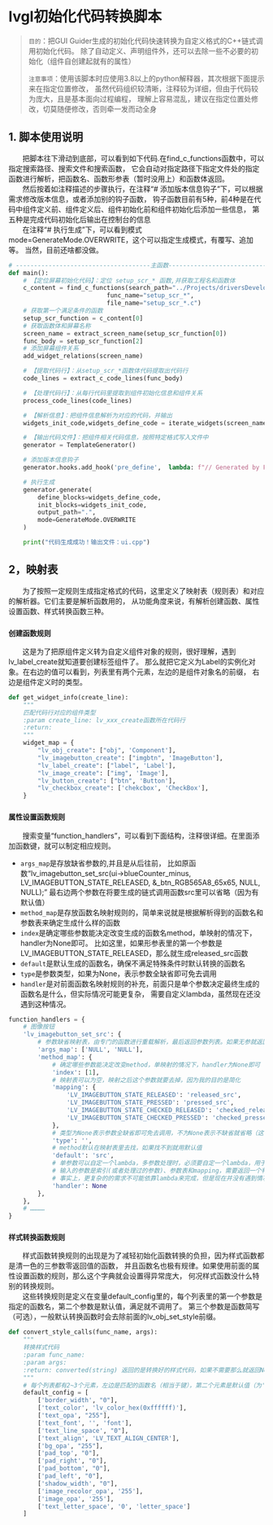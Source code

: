 # lvgl初始化代码转换脚本
> `目的`：把GUI Guider生成的初始化代码快速转换为自定义格式的C++链式调用初始化代码。
> 除了自动定义、声明组件外，还可以去除一些不必要的初始化（组件自创建起就有的属性）
> 
>`注意事项`：使用该脚本时应使用3.8以上的python解释器，其次根据下面提示来在指定位置修改，
> 虽然代码组织较清晰，注释较为详细，但由于代码较为庞大，且是基本面向过程编程，
> 理解上容易混乱，建议在指定位置处修改，切莫随便修改，否则牵一发而动全身

## 1. 脚本使用说明
&nbsp;&nbsp;&nbsp;&nbsp;&nbsp;&nbsp;
把脚本往下滑动到底部，可以看到如下代码.在find_c_functions函数中，可以指定搜索路径、搜索文件和搜索函数，
它会自动对指定路径下指定文件处的指定函数进行解析，把函数名、函数形参表（暂时没用上）和函数体返回。
<br>
&nbsp;&nbsp;&nbsp;&nbsp;&nbsp;&nbsp;
然后按着如注释描述的步骤执行，在注释“# 添加版本信息钩子”下，可以根据需求修改版本信息，或者添加别的钩子函数，
钩子函数目前有5种，前4种是在代码中组件定义前、组件定义后、组件初始化前和组件初始化后添加一些信息，
第五种是完成代码初始化后输出在控制台的信息
<br>
&nbsp;&nbsp;&nbsp;&nbsp;&nbsp;&nbsp;
在注释“# 执行生成”下，可以看到模式mode=GenerateMode.OVERWRITE，这个可以指定生成模式，有覆写、追加等。
当然，目前还啥都没做。
```python
# -------------------------------------主函数--------------------------------------------
def main():
    # 【定位屏幕初始化代码】：定位 setup_scr_* 函数,并获取工程名和函数体
    c_content = find_c_functions(search_path="../Projects/driversDevelop/ui/generated",
                           func_name="setup_scr_*",
                           file_name="setup_scr_*.c")
    # 获取第一个满足条件的函数
    setup_scr_function = c_content[0]
    # 获取函数体和屏幕名称
    screen_name = extract_screen_name(setup_scr_function[0])
    func_body = setup_scr_function[2]
    # 添加屏幕组件关系
    add_widget_relations(screen_name)

    # 【提取代码行】：从setup_scr_*函数体代码提取出代码行
    code_lines = extract_c_code_lines(func_body)

    # 【处理代码行】：从每行代码里提取到组件初始化信息和组件关系
    process_code_lines(code_lines)

    # 【解析信息】：把组件信息解析为对应的代码，并输出
    widgets_init_code,widgets_define_code = iterate_widgets(screen_name)

    # 【输出代码文件】：把组件相关代码信息，按照特定格式写入文件中
    generator = TemplateGenerator()

    # 添加版本信息钩子
    generator.hooks.add_hook('pre_define',  lambda: f"// Generated by Fairy on {datetime.now():%Y-%m-%d  %H:%M}\n")

    # 执行生成
    generator.generate(
        define_blocks=widgets_define_code,
        init_blocks=widgets_init_code,
        output_path=".",
        mode=GenerateMode.OVERWRITE
    )

    print("代码生成成功！输出文件：ui.cpp")
```


## 2，映射表
&nbsp;&nbsp;&nbsp;&nbsp;&nbsp;&nbsp;
为了按照一定规则生成指定格式的代码，这里定义了映射表（规则表）和对应的解析器。它们主要是解析函数用的，
从功能角度来说，有解析创建函数、属性设置函数、样式转换函数三种。
### `创建函数规则`
&nbsp;&nbsp;&nbsp;&nbsp;&nbsp;&nbsp;
这是为了把原组件定义转为自定义组件对象的规则，很好理解，遇到lv_label_create就知道要创建标签组件了。
那么就把它定义为Label的实例化对象。在右边的值可以看到，列表里有两个元素，左边的是组件对象名的前缀，
右边是组件定义时的类型。
```python
def get_widget_info(create_line):
    """
    匹配代码行对应的组件类型
    :param create_line: lv_xxx_create函数所在代码行
    :return:
    """
    widget_map = {
        "lv_obj_create": ["obj", 'Component'],
        "lv_imagebutton_create": ["imgbtn", 'ImageButton'],
        "lv_label_create": ["label", 'Label'],
        "lv_image_create": ["img", 'Image'],
        "lv_button_create": ["btn", 'Button'],
        "lv_checkbox_create": ['chekcbox', 'CheckBox'],
    }
```

### `属性设置函数规则`
&nbsp;&nbsp;&nbsp;&nbsp;&nbsp;&nbsp;
搜索变量“function_handlers”，可以看到下面结构，注释很详细。在里面添加函数键，就可以制定相应规则。
- `args_map`是存放缺省参数的,并且是从后往前，
比如原函数“lv_imagebutton_set_src(ui->blueCounter_minus, LV_IMAGEBUTTON_STATE_RELEASED, &_btn_RGB565A8_65x65, NULL, NULL);”
最右边两个参数在将要生成的链式调用函数src里可以省略（因为有默认值）
- `method_map`是存放函数名映射规则的，简单来说就是根据解析得到的函数名和参数表来确定生成什么样的函数
- `index`是确定哪些参数能决定改变生成的函数名method，单映射的情况下，handler为None即可。
比如这里，如果形参表里的第一个参数是LV_IMAGEBUTTON_STATE_RELEASED，那么就生成released_src函数
- `default`是默认生成的函数名，确保不满足特殊条件时默认转换的函数名
- `type`是参数类型，如果为None，表示参数全缺省即可免去调用
- `handler`是对前面函数名映射规则的补充，前面只是单个参数决定最终生成的函数名是什么，但实际情况可能更复杂，
需要自定义lambda，虽然现在还没遇到这种情况。
```python
function_handlers = {
    # 图像按钮
    'lv_imagebutton_set_src': {
        # 参数缺省映射表，由专门的函数进行重载解析，最后返回参数列表。如果无参就返回None
        'args_map': ['NULL', 'NULL'],
        'method_map': {
            # 确定哪些参数能决定改变method，单映射的情况下，handler为None即可
            'index': [1],
            # 映射表可以为空，映射之后这个参数就要去掉，因为我的目的是简化
            'mapping': {
                'LV_IMAGEBUTTON_STATE_RELEASED': 'released_src',
                'LV_IMAGEBUTTON_STATE_PRESSED': 'pressed_src',
                'LV_IMAGEBUTTON_STATE_CHECKED_RELEASED': 'checked_released_src',
                'LV_IMAGEBUTTON_STATE_CHECKED_PRESSED': 'checked_pressed_src',
            },
            # 类型为None表示参数全缺省即可免去调用，不为None表示不缺省就省略（这个优先级是高于args_map为空的）。
            'type': '',
            # method默认在映射表里去找，如果找不到就用默认值
            'default': 'src',
            # 单参数可以自定一个lambda，多参数处理时，必须要自定一个lambda，用于返回处理的结果。
            # 输入的参数是索引(或者处理过的参数)、参数表和mapping，需要返回一个判断结果（以None为标志）和一个最终处理的函数名和参数表
            # 事实上，更复杂的的需求不可能依靠lambda来完成，但是现在并没有遇到情况，就先用lambda代替
            'handler': None
        },
    },
    # …………
}
```

### `样式转换函数规则`
&nbsp;&nbsp;&nbsp;&nbsp;&nbsp;&nbsp;
样式函数转换规则的出现是为了减轻初始化函数转换的负担，因为样式函数都是清一色的三参数零返回值的函数，
并且函数名也极有规律。如果使用前面的属性设置函数的规则，那么这个字典就会设置得异常庞大，
何况样式函数没什么特别的转换规则。
<br>
&nbsp;&nbsp;&nbsp;&nbsp;&nbsp;&nbsp;
这些转换规则是定义在变量default_config里的，每个列表里的第一个参数是指定的函数名，第二个参数是默认值，满足就不调用了。
第三个参数是函数简写（可选），一般默认转换函数时会去除前面的lv_obj_set_style前缀。

```python
def convert_style_calls(func_name, args):
    """
    转换样式代码
    :param func_name:
    :param args:
    :return: converted(string) 返回的是转换好的样式代码，如果不需要那么就返回None
    """
    # 每个列表都有2~3个元素，左边是匹配的函数名（相当于键），第二个元素是默认值（为''表示没有），第三个元素是函数的简写（如果有的话）
    default_config = [
        ['border_width', "0"],
        ['text_color', 'lv_color_hex(0xffffff)'],
        ['text_opa', "255"],
        ['text_font', '', 'font'],
        ['text_line_space', "0"],
        ['text_align', 'LV_TEXT_ALIGN_CENTER'],
        ['bg_opa', "255"],
        ['pad_top', "0"],
        ['pad_right', "0"],
        ['pad_bottom', "0"],
        ['pad_left', "0"],
        ['shadow_width', "0"],
        ['image_recolor_opa', '255'],
        ['image_opa', '255'],
        ['text_letter_space', '0', 'letter_space']
    ]
```